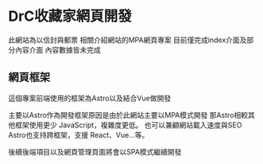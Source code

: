 # DrC收藏家網頁開發

  此網站為以信封與郵票 相關介紹網站的MPA網頁專案
  目前僅完成index介面及部分內容介面
  內容數據皆未完成

## 網頁框架

這個專案前端使用的框架為Astro以及結合Vue做開發

主要以Astro作為開發框架原因是由於此網站主要以MPA模式開發
那Astro相較其他框架使用更少 JavaScript，複雜度更低。
也可以兼顧網站載入速度與SEO
Astro也支持跨框架，支援 React、Vue...等。

後續後端項目以及網頁管理頁面將會以SPA模式繼續開發